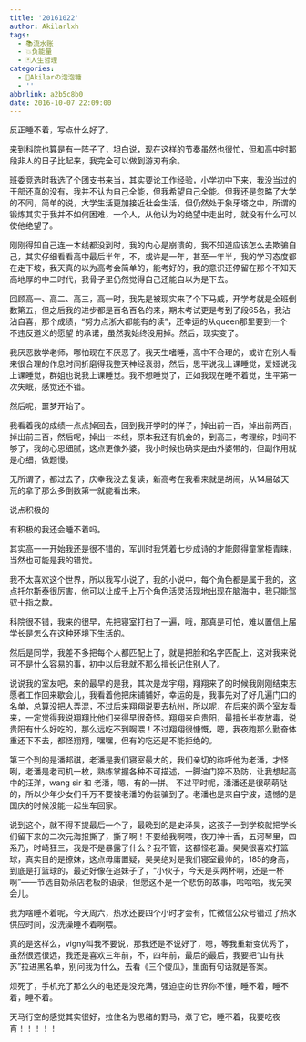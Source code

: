 ```yaml
---
title: '20161022'
author: Akilarlxh
tags:
  - 📚流水账
  - 💥负能量
  - 🃏人生哲理
categories:
  - 🍬Akilarの泡泡糖
  - ''
abbrlink: a2b5c8b0
date: 2016-10-07 22:09:00
---
```

反正睡不着，写点什么好了。

来到科院也算是有一阵子了，坦白说，现在这样的节奏虽然也很忙，但和高中时那段非人的日子比起来，我完全可以做到游刃有余。

班委竞选时我选了个团支书来当，其实要论工作经验，小学初中下来，我没当过的干部还真的没有，我并不认为自己全能，但我希望自己全能。但我还是忽略了大学的不同，简单的说，大学生活更加接近社会生活，但仍然处于象牙塔之中，所谓的锻炼其实于我并不如何困难，一个人，从他认为的绝望中走出时，就没有什么可以使他绝望了。

刚刚得知自己连一本线都没到时，我的内心是崩溃的，我不知道应该怎么去欺骗自己，其实仔细看看高中最后半年，不，或许是一年，甚至一年半，我的学习态度都在走下坡，我天真的以为高考会简单的，能考好的，我的意识还停留在那个不知天高地厚的中二时代，我骨子里仍然觉得自己还能自以为是下去。

回顾高一、高二、高三，高一时，我先是被现实来了个下马威，开学考就是全班倒数第五，但之后我的进步都是百名百名的来，期末考试更是考到了段65名，我沾沾自喜，那个成绩，“努力点浙大都能有的读”，还幸运的从queen那里要到一个 不违反道义的愿望 的承诺，虽然我始终没用掉。然后，现实变了。

我厌恶数学老师，哪怕现在不厌恶了。我天生嗜睡，高中不合理的，或许在别人看来很合理的作息时间折磨得我整天神经衰弱，然后，思平说我上课睡觉，爱娅说我上课睡觉，群姐也说我上课睡觉。我不想睡觉了，正如我现在睡不着觉，生平第一次失眠，感觉还不错。

然后呢，噩梦开始了。

我看着我的成绩一点点掉回去，回到我开学时的样子，掉出前一百，掉出前两百，掉出前三百，然后呢，掉出一本线，原本我还有机会的，到高三，考理综，时间不够了，我的心思细腻，这点更像外婆，我小时候也确实是由外婆带的，但副作用就是心细，做题慢。

无所谓了，都过去了，庆幸我没去复读，新高考在我看来就是胡闹，从14届破天荒的拿了那么多倒数第一就能看出来。

说点积极的

有积极的我还会睡不着吗。

其实高一一开始我还是很不错的，军训时我凭着七步成诗的才能颇得童掌柜青睐，当然也可能是我的错觉。

我不太喜欢这个世界，所以我写小说了，我的小说中，每个角色都是属于我的，这点托尔斯泰很厉害，他可以让成千上万个角色活灵活现地出现在脑海中，我只能驾驭十指之数。

科院很不错，我来的很早，先把寝室打扫了一遍，哦，那真是可怕，难以置信上届学长是怎么在这种环境下生活的。

然后是同学，我差不多把每个人都匹配上了，就是把脸和名字匹配上，这对我来说可不是什么容易的事，初中以后我就不那么擅长记住别人了。

说说我的室友吧，来的最早的是我，其次是龙宇翔，翔翔来了的时候我刚刚结束志愿者工作回来歇会儿，我看着他把床铺铺好，幸运的是，我事先对了好几遍门口的名单，总算没把人弄混，不过后来翔翔说要去杭州，所以呢，在后来的两个室友看来，一定觉得我说翔翔比他们来得早很奇怪。翔翔来自贵阳，最擅长半夜放毒，说贵阳有什么好吃的，那么远吃不到啊喂！不过翔翔很慷慨，嗯，我夜跑那么勤奋体重还下不去，都怪翔翔，嘿嘿，但有的吃还是不能拒绝的。


第三个到的是潘邦祺，老潘是我们寝室最大的，我们亲切的称呼他为老潘，才怪咧，老潘是老司机一枚，熟练掌握各种不可描述，一脚油门猝不及防，让我想起高中的汪洋，wang sir 和 老潘，嗯，有的一拼。 不过平时呢，潘潘还是很萌萌哒的，所以少年少女们千万不要被老潘的伪装骗到了。老潘也是来自宁波，遗憾的是国庆的时候没能一起坐车回家。

说到这个，就不得不提最后一个了，最晚到的是史泽昊，这孩子一到学校就把学长们留下来的二次元海报撕了，撕了啊！不要给我啊喂，夜刀神十香，五河琴里，四系乃，时崎狂三，我是不是暴露了什么？我不管，这都怪老潘。昊昊很喜欢打篮球，真实目的是撩妹，这点毋庸置疑，昊昊绝对是我们寝室最帅的，185的身高，到底是打篮球的，最近好像在追妹子了，“小伙子，今天是买两杯啊，还是一杯啊”——节选自奶茶店老板的语录，但愿这不是一个悲伤的故事，哈哈哈，我先笑会儿。

我为啥睡不着呢，今天周六，热水还要四个小时才会有，忙微信公众号错过了热水供应时间，没洗澡睡不着啊喂。

真的是这样么，vigny叫我不要说，那我还是不说好了，嗯，等我重新变优秀了，虽然很远很远，我还是喜欢三年前，不，四年前，最后的最后，我要把“山有扶苏”拉进黑名单，别问我为什么，去看《三个傻瓜》，里面有句话就是答案。

烦死了，手机充了那么久的电还是没充满，强迫症的世界你不懂，睡不着，睡不着，睡不着。

天马行空的感觉其实很好，拉住名为思绪的野马，煮了它，睡不着，我要吃夜宵！！！！！
